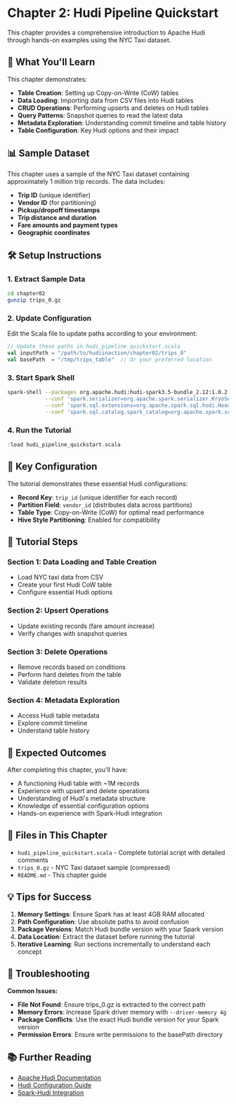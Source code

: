 # Chapter 2: Hudi Pipeline Quickstart

This chapter provides a comprehensive introduction to Apache Hudi through hands-on examples using the NYC Taxi dataset.

## 🚀 What You'll Learn

This chapter demonstrates:

- **Table Creation**: Setting up Copy-on-Write (CoW) tables
- **Data Loading**: Importing data from CSV files into Hudi tables
- **CRUD Operations**: Performing upserts and deletes on Hudi tables
- **Query Patterns**: Snapshot queries to read the latest data
- **Metadata Exploration**: Understanding commit timeline and table history
- **Table Configuration**: Key Hudi options and their impact

## 📊 Sample Dataset

This chapter uses a sample of the NYC Taxi dataset containing approximately 1 million trip records. The data includes:

- **Trip ID** (unique identifier)
- **Vendor ID** (for partitioning)
- **Pickup/dropoff timestamps**
- **Trip distance and duration**
- **Fare amounts and payment types**
- **Geographic coordinates**

## 🛠️ Setup Instructions

### 1. Extract Sample Data
```bash
cd chapter02
gunzip trips_0.gz
```

### 2. Update Configuration
Edit the Scala file to update paths according to your environment:
```scala
// Update these paths in hudi_pipeline_quickstart.scala
val inputPath = "/path/to/hudiinaction/chapter02/trips_0"
val basePath  = "/tmp/trips_table"  // Or your preferred location
```

### 3. Start Spark Shell
```bash
spark-shell --packages org.apache.hudi:hudi-spark3.5-bundle_2.12:1.0.2 \
            --conf 'spark.serializer=org.apache.spark.serializer.KryoSerializer' \
            --conf 'spark.sql.extensions=org.apache.spark.sql.hudi.HoodieSparkSessionExtension' \
            --conf 'spark.sql.catalog.spark_catalog=org.apache.spark.sql.hudi.catalog.HoodieCatalog'
```

### 4. Run the Tutorial
```scala
:load hudi_pipeline_quickstart.scala
```

## 🔧 Key Configuration

The tutorial demonstrates these essential Hudi configurations:

- **Record Key**: `trip_id` (unique identifier for each record)
- **Partition Field**: `vendor_id` (distributes data across partitions)
- **Table Type**: Copy-on-Write (CoW) for optimal read performance
- **Hive Style Partitioning**: Enabled for compatibility

## 📝 Tutorial Steps

### Section 1: Data Loading and Table Creation
- Load NYC taxi data from CSV
- Create your first Hudi CoW table
- Configure essential Hudi options

### Section 2: Upsert Operations
- Update existing records (fare amount increase)
- Verify changes with snapshot queries

### Section 3: Delete Operations
- Remove records based on conditions
- Perform hard deletes from the table
- Validate deletion results

### Section 4: Metadata Exploration
- Access Hudi table metadata
- Explore commit timeline
- Understand table history

## 🎯 Expected Outcomes

After completing this chapter, you'll have:

- A functioning Hudi table with ~1M records
- Experience with upsert and delete operations
- Understanding of Hudi's metadata structure
- Knowledge of essential configuration options
- Hands-on experience with Spark-Hudi integration

## 📁 Files in This Chapter

- `hudi_pipeline_quickstart.scala` - Complete tutorial script with detailed comments
- `trips_0.gz` - NYC Taxi dataset sample (compressed)
- `README.md` - This chapter guide

## 💡 Tips for Success

1. **Memory Settings**: Ensure Spark has at least 4GB RAM allocated
2. **Path Configuration**: Use absolute paths to avoid confusion
3. **Package Versions**: Match Hudi bundle version with your Spark version
4. **Data Location**: Extract the dataset before running the tutorial
5. **Iterative Learning**: Run sections incrementally to understand each concept

## 🐛 Troubleshooting

**Common Issues:**
- **File Not Found**: Ensure trips_0.gz is extracted to the correct path
- **Memory Errors**: Increase Spark driver memory with `--driver-memory 4g`
- **Package Conflicts**: Use the exact Hudi bundle version for your Spark version
- **Permission Errors**: Ensure write permissions to the basePath directory

## 📚 Further Reading

- [Apache Hudi Documentation](https://hudi.apache.org/)
- [Hudi Configuration Guide](https://hudi.apache.org/docs/configurations/)
- [Spark-Hudi Integration](https://hudi.apache.org/docs/quick-start-guide/) 